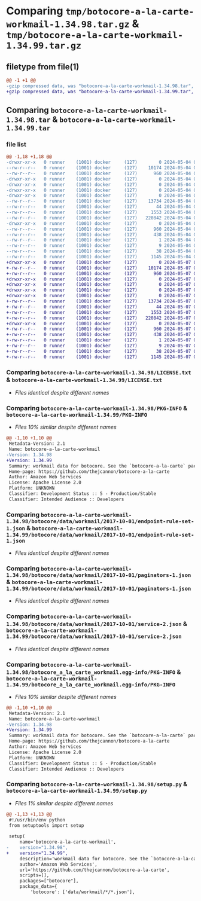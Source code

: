 # Comparing `tmp/botocore-a-la-carte-workmail-1.34.98.tar.gz` & `tmp/botocore-a-la-carte-workmail-1.34.99.tar.gz`

## filetype from file(1)

```diff
@@ -1 +1 @@
-gzip compressed data, was "botocore-a-la-carte-workmail-1.34.98.tar", last modified: Sat May  4 01:01:45 2024, max compression
+gzip compressed data, was "botocore-a-la-carte-workmail-1.34.99.tar", last modified: Tue May  7 01:02:47 2024, max compression
```

## Comparing `botocore-a-la-carte-workmail-1.34.98.tar` & `botocore-a-la-carte-workmail-1.34.99.tar`

### file list

```diff
@@ -1,18 +1,18 @@
-drwxr-xr-x   0 runner    (1001) docker     (127)        0 2024-05-04 01:01:45.834307 botocore-a-la-carte-workmail-1.34.98/
--rw-r--r--   0 runner    (1001) docker     (127)    10174 2024-05-04 01:01:45.000000 botocore-a-la-carte-workmail-1.34.98/LICENSE.txt
--rw-r--r--   0 runner    (1001) docker     (127)      960 2024-05-04 01:01:45.834307 botocore-a-la-carte-workmail-1.34.98/PKG-INFO
-drwxr-xr-x   0 runner    (1001) docker     (127)        0 2024-05-04 01:01:45.830307 botocore-a-la-carte-workmail-1.34.98/botocore/
-drwxr-xr-x   0 runner    (1001) docker     (127)        0 2024-05-04 01:01:45.830307 botocore-a-la-carte-workmail-1.34.98/botocore/data/
-drwxr-xr-x   0 runner    (1001) docker     (127)        0 2024-05-04 01:01:45.830307 botocore-a-la-carte-workmail-1.34.98/botocore/data/workmail/
-drwxr-xr-x   0 runner    (1001) docker     (127)        0 2024-05-04 01:01:45.834307 botocore-a-la-carte-workmail-1.34.98/botocore/data/workmail/2017-10-01/
--rw-r--r--   0 runner    (1001) docker     (127)    13734 2024-05-04 01:01:11.000000 botocore-a-la-carte-workmail-1.34.98/botocore/data/workmail/2017-10-01/endpoint-rule-set-1.json
--rw-r--r--   0 runner    (1001) docker     (127)       44 2024-05-04 01:01:11.000000 botocore-a-la-carte-workmail-1.34.98/botocore/data/workmail/2017-10-01/examples-1.json
--rw-r--r--   0 runner    (1001) docker     (127)     1553 2024-05-04 01:01:11.000000 botocore-a-la-carte-workmail-1.34.98/botocore/data/workmail/2017-10-01/paginators-1.json
--rw-r--r--   0 runner    (1001) docker     (127)   220842 2024-05-04 01:01:11.000000 botocore-a-la-carte-workmail-1.34.98/botocore/data/workmail/2017-10-01/service-2.json
-drwxr-xr-x   0 runner    (1001) docker     (127)        0 2024-05-04 01:01:45.834307 botocore-a-la-carte-workmail-1.34.98/botocore_a_la_carte_workmail.egg-info/
--rw-r--r--   0 runner    (1001) docker     (127)      960 2024-05-04 01:01:45.000000 botocore-a-la-carte-workmail-1.34.98/botocore_a_la_carte_workmail.egg-info/PKG-INFO
--rw-r--r--   0 runner    (1001) docker     (127)      438 2024-05-04 01:01:45.000000 botocore-a-la-carte-workmail-1.34.98/botocore_a_la_carte_workmail.egg-info/SOURCES.txt
--rw-r--r--   0 runner    (1001) docker     (127)        1 2024-05-04 01:01:45.000000 botocore-a-la-carte-workmail-1.34.98/botocore_a_la_carte_workmail.egg-info/dependency_links.txt
--rw-r--r--   0 runner    (1001) docker     (127)        9 2024-05-04 01:01:45.000000 botocore-a-la-carte-workmail-1.34.98/botocore_a_la_carte_workmail.egg-info/top_level.txt
--rw-r--r--   0 runner    (1001) docker     (127)       38 2024-05-04 01:01:45.834307 botocore-a-la-carte-workmail-1.34.98/setup.cfg
--rw-r--r--   0 runner    (1001) docker     (127)     1145 2024-05-04 01:01:45.000000 botocore-a-la-carte-workmail-1.34.98/setup.py
+drwxr-xr-x   0 runner    (1001) docker     (127)        0 2024-05-07 01:02:47.896088 botocore-a-la-carte-workmail-1.34.99/
+-rw-r--r--   0 runner    (1001) docker     (127)    10174 2024-05-07 01:02:47.000000 botocore-a-la-carte-workmail-1.34.99/LICENSE.txt
+-rw-r--r--   0 runner    (1001) docker     (127)      960 2024-05-07 01:02:47.896088 botocore-a-la-carte-workmail-1.34.99/PKG-INFO
+drwxr-xr-x   0 runner    (1001) docker     (127)        0 2024-05-07 01:02:47.896088 botocore-a-la-carte-workmail-1.34.99/botocore/
+drwxr-xr-x   0 runner    (1001) docker     (127)        0 2024-05-07 01:02:47.896088 botocore-a-la-carte-workmail-1.34.99/botocore/data/
+drwxr-xr-x   0 runner    (1001) docker     (127)        0 2024-05-07 01:02:47.896088 botocore-a-la-carte-workmail-1.34.99/botocore/data/workmail/
+drwxr-xr-x   0 runner    (1001) docker     (127)        0 2024-05-07 01:02:47.896088 botocore-a-la-carte-workmail-1.34.99/botocore/data/workmail/2017-10-01/
+-rw-r--r--   0 runner    (1001) docker     (127)    13734 2024-05-07 01:02:11.000000 botocore-a-la-carte-workmail-1.34.99/botocore/data/workmail/2017-10-01/endpoint-rule-set-1.json
+-rw-r--r--   0 runner    (1001) docker     (127)       44 2024-05-07 01:02:11.000000 botocore-a-la-carte-workmail-1.34.99/botocore/data/workmail/2017-10-01/examples-1.json
+-rw-r--r--   0 runner    (1001) docker     (127)     1553 2024-05-07 01:02:11.000000 botocore-a-la-carte-workmail-1.34.99/botocore/data/workmail/2017-10-01/paginators-1.json
+-rw-r--r--   0 runner    (1001) docker     (127)   220842 2024-05-07 01:02:11.000000 botocore-a-la-carte-workmail-1.34.99/botocore/data/workmail/2017-10-01/service-2.json
+drwxr-xr-x   0 runner    (1001) docker     (127)        0 2024-05-07 01:02:47.896088 botocore-a-la-carte-workmail-1.34.99/botocore_a_la_carte_workmail.egg-info/
+-rw-r--r--   0 runner    (1001) docker     (127)      960 2024-05-07 01:02:47.000000 botocore-a-la-carte-workmail-1.34.99/botocore_a_la_carte_workmail.egg-info/PKG-INFO
+-rw-r--r--   0 runner    (1001) docker     (127)      438 2024-05-07 01:02:47.000000 botocore-a-la-carte-workmail-1.34.99/botocore_a_la_carte_workmail.egg-info/SOURCES.txt
+-rw-r--r--   0 runner    (1001) docker     (127)        1 2024-05-07 01:02:47.000000 botocore-a-la-carte-workmail-1.34.99/botocore_a_la_carte_workmail.egg-info/dependency_links.txt
+-rw-r--r--   0 runner    (1001) docker     (127)        9 2024-05-07 01:02:47.000000 botocore-a-la-carte-workmail-1.34.99/botocore_a_la_carte_workmail.egg-info/top_level.txt
+-rw-r--r--   0 runner    (1001) docker     (127)       38 2024-05-07 01:02:47.896088 botocore-a-la-carte-workmail-1.34.99/setup.cfg
+-rw-r--r--   0 runner    (1001) docker     (127)     1145 2024-05-07 01:02:47.000000 botocore-a-la-carte-workmail-1.34.99/setup.py
```

### Comparing `botocore-a-la-carte-workmail-1.34.98/LICENSE.txt` & `botocore-a-la-carte-workmail-1.34.99/LICENSE.txt`

 * *Files identical despite different names*

### Comparing `botocore-a-la-carte-workmail-1.34.98/PKG-INFO` & `botocore-a-la-carte-workmail-1.34.99/PKG-INFO`

 * *Files 10% similar despite different names*

```diff
@@ -1,10 +1,10 @@
 Metadata-Version: 2.1
 Name: botocore-a-la-carte-workmail
-Version: 1.34.98
+Version: 1.34.99
 Summary: workmail data for botocore. See the `botocore-a-la-carte` package for more info.
 Home-page: https://github.com/thejcannon/botocore-a-la-carte
 Author: Amazon Web Services
 License: Apache License 2.0
 Platform: UNKNOWN
 Classifier: Development Status :: 5 - Production/Stable
 Classifier: Intended Audience :: Developers
```

### Comparing `botocore-a-la-carte-workmail-1.34.98/botocore/data/workmail/2017-10-01/endpoint-rule-set-1.json` & `botocore-a-la-carte-workmail-1.34.99/botocore/data/workmail/2017-10-01/endpoint-rule-set-1.json`

 * *Files identical despite different names*

### Comparing `botocore-a-la-carte-workmail-1.34.98/botocore/data/workmail/2017-10-01/paginators-1.json` & `botocore-a-la-carte-workmail-1.34.99/botocore/data/workmail/2017-10-01/paginators-1.json`

 * *Files identical despite different names*

### Comparing `botocore-a-la-carte-workmail-1.34.98/botocore/data/workmail/2017-10-01/service-2.json` & `botocore-a-la-carte-workmail-1.34.99/botocore/data/workmail/2017-10-01/service-2.json`

 * *Files identical despite different names*

### Comparing `botocore-a-la-carte-workmail-1.34.98/botocore_a_la_carte_workmail.egg-info/PKG-INFO` & `botocore-a-la-carte-workmail-1.34.99/botocore_a_la_carte_workmail.egg-info/PKG-INFO`

 * *Files 10% similar despite different names*

```diff
@@ -1,10 +1,10 @@
 Metadata-Version: 2.1
 Name: botocore-a-la-carte-workmail
-Version: 1.34.98
+Version: 1.34.99
 Summary: workmail data for botocore. See the `botocore-a-la-carte` package for more info.
 Home-page: https://github.com/thejcannon/botocore-a-la-carte
 Author: Amazon Web Services
 License: Apache License 2.0
 Platform: UNKNOWN
 Classifier: Development Status :: 5 - Production/Stable
 Classifier: Intended Audience :: Developers
```

### Comparing `botocore-a-la-carte-workmail-1.34.98/setup.py` & `botocore-a-la-carte-workmail-1.34.99/setup.py`

 * *Files 1% similar despite different names*

```diff
@@ -1,13 +1,13 @@
 #!/usr/bin/env python
 from setuptools import setup
 
 setup(
     name='botocore-a-la-carte-workmail',
-    version="1.34.98",
+    version="1.34.99",
     description='workmail data for botocore. See the `botocore-a-la-carte` package for more info.',
     author='Amazon Web Services',
     url='https://github.com/thejcannon/botocore-a-la-carte',
     scripts=[],
     packages=["botocore"],
     package_data={
         'botocore': ['data/workmail/*/*.json'],
```

